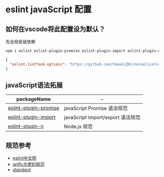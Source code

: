 # eslint javaScript 配置

## 如何在vscode将此配置设为默认？
先全局安装依赖
```txt
npm i eslint eslint-plugin-promise eslint-plugin-import eslint-plugin-n -g
```
```json
{
  "eslint.lintTask.options": "https://github.com/YomukiZRJ/normalization/tree/main/packages/eslint-config-js/.eslintrc.json"
}
```
## javaScript语法拓展
| packageName                                                                  | -                                 |
| ---------------------------------------------------------------------------- | --------------------------------- |
| [eslint-plugin-promise](https://www.npmjs.com/package/eslint-plugin-promise) | javaScript Promise 语法规范       |
| [eslint-plugin-import](https://www.npmjs.com/package/eslint-plugin-import)   | javaScript import/export 语法规范 |
| [eslint-plugin-n](https://www.npmjs.com/package/eslint-plugin-n)             | Node.js 规范                      |

## 规范参考
- [eslint中文网](http://eslint.cn/docs/rules/)
- [antfu大佬的规范](https://github.com/antfu/eslint-config/blob/main/packages/basic/index.js)
- [standard](https://github.com/standard/eslint-config-standard/blob/master/.eslintrc.json)